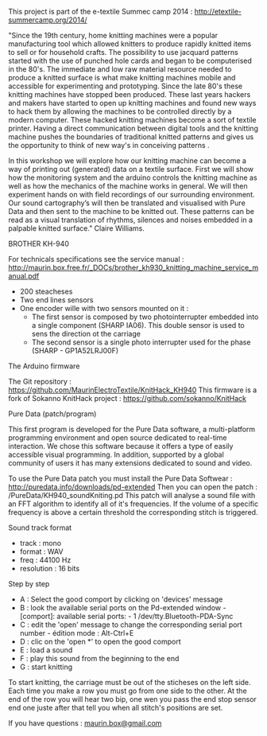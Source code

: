 This project is part of the e-textile Summec camp 2014 : http://etextile-summercamp.org/2014/

"Since the 19th century, home knitting machines were a popular manufacturing tool which allowed knitters to produce rapidly knitted items to sell or for household crafts.  The possibility to use jacquard patterns started with the use of punched hole cards and began to be computerised in the 80's. The immediate and low raw material resource needed to produce a knitted surface is what make knitting machines mobile and accessible for experimenting and prototyping. Since the late 80's these knitting machines have stopped been produced.
These last years hackers and makers have started to open up knitting machines and found new ways to hack them by allowing the machines to be controlled directly by a modern computer. These hacked knitting machines become a sort of textile printer. Having a direct communication between digital tools and the knitting machine pushes the boundaries of traditional knitted patterns and gives us the opportunity to think of new way's in conceiving patterns . 

In this workshop we will explore how our knitting machine can become a way of printing out (generated) data on a textile surface.
First we will show how the monitoring system and the arduino controls the knitting machine as well as how the mechanics of the machine works in general.
We will then experiment hands on with field recordings of our surrounding environment. Our sound cartography’s will then be translated and visualised with Pure Data and then sent to the machine to be knitted out. These patterns can be read as a visual translation of rhythms, silences and noises embedded in a palpable knitted surface." Claire Williams.
        

BROTHER KH-940

For technicals specifications see the service manual : http://maurin.box.free.fr/_DOCs/brother_kh930_knitting_machine_service_manual.pdf
- 200 steacheses
- Two end lines sensors
- One encoder wille with two sensors mounted on it :
  - The first sensor is composed by two photointerrupter embedded into a single component (SHARP IA06). This double sensor is used to sens the direction ot the carriage
  - The second sensor is a single photo interrupter used for the phase (SHARP - GP1A52LRJ00F)

The Arduino firmware

The Git repository : https://github.com/MaurinElectroTextile/KnitHack_KH940
This firmware is a fork of Sokanno KnitHack project : https://github.com/sokanno/KnitHack

Pure Data (patch/program)

This first program is developed for the Pure Data software, a multi-platform programming environment and open source dedicated to real-time interaction. We chose this software because it offers a type of easily accessible visual programming. In addition, supported by a global community of users it has many extensions dedicated to sound and video.

To use the Pure Data patch you must install the Pure Data Softwear : http://puredata.info/downloads/pd-extended
Then you can open the patch : /PureData/KH940_soundKniting.pd
This patch will analyse a sound file with an FFT algorithm to identify all of it's frequencies.
If the volume of a specific frequency is above a certain threshold the corresponding stitch is triggered.

Sound track format
 - track : mono
 - format : WAV
 - freq : 44100 Hz
 - resolution : 16 bits

Step by step 
 - A : Select the good comport by clicking on 'devices' message
 - B : look the available serial ports on the Pd-extended window
        -      [comport]: available serial ports:
        -      1	/dev/tty.Bluetooth-PDA-Sync
 - C : edit the 'open' message to change the corresponding serial port number
        - édition mode : Alt-Ctrl+E
 - D : clic on the 'open *' to open the good comport
 - E : load a sound
 - F : play this sound from the beginning to the end
 - G : start knitting

To start knitting, the carriage must be out of the sticheses on the left side.
Each time you make a row you must go from one side to the other.
At the end of the row you will hear two bip, one wen you pass the end stop sensor end one juste after that tell you when all stitch's positions are set.

If you have questions : maurin.box@gmail.com
